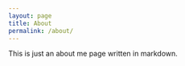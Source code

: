 ```yaml
---
layout: page
title: About
permalink: /about/
---
```


This is just an about me page written in markdown.
